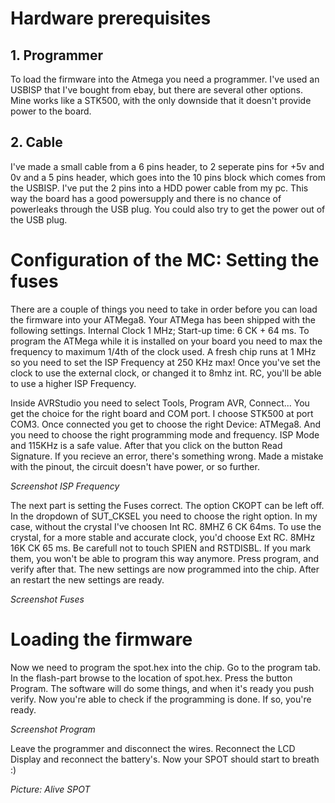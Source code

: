 # Hardware prerequisites #
## 1. Programmer ##
To load the firmware into the Atmega you need a programmer. I've used an USBISP that I've bought from ebay, but there are several other options. Mine works like a STK500, with the only downside that it doesn't provide power to the board.

## 2. Cable ##
I've made a small cable from a 6 pins header, to 2 seperate pins for +5v and 0v and a 5 pins header, which goes into the 10 pins block which comes from the USBISP. I've put the 2 pins into a HDD power cable from my pc. This way the board has a good powersupply and there is no chance of powerleaks through the USB plug. You could also try to get the power out of the USB plug.

# Configuration of the MC: Setting the fuses #
There are a couple of things you need to take in order before you can load the firmware into your ATMega8. Your ATMega has been shipped with the following settings. Internal Clock 1 MHz; Start-up time: 6 CK + 64 ms. To program the ATMega while it is installed on your board you need to max the frequency to maximum 1/4th of the clock used. A fresh chip runs at 1 MHz so you need to set the ISP Frequency at 250 KHz max! Once you've set the clock to use the external clock, or changed it to 8mhz int. RC, you'll be able to use a higher ISP Frequency.

Inside AVRStudio you need to select Tools, Program AVR, Connect... You get the choice for the right board and COM port. I choose STK500 at port COM3. Once connected you get to choose the right Device: ATMega8. And you need to choose the right programming mode and frequency. ISP Mode and 115KHz is a safe value. After that you click on the button Read Signature. If you recieve an error, there's something wrong. Made a mistake with the pinout, the circuit doesn't have power, or so further.

_Screenshot ISP Frequency_

The next part is setting the Fuses correct. The option CKOPT can be left off. In the dropdown of SUT\_CKSEL you need to choose the right option. In my case, without the crystal I've choosen Int RC. 8MHZ 6 CK 64ms. To use the crystal, for a more stable and accurate clock, you'd choose Ext RC. 8MHz 16K CK 65 ms. Be carefull not to touch SPIEN and RSTDISBL. If you mark them, you won't be able to program this way anymore. Press program, and verify after that. The new settings are now programmed into the chip. After an restart the new settings are ready.

_Screenshot Fuses_

# Loading the firmware #
Now we need to program the spot.hex into the chip. Go to the program tab. In the flash-part browse to the location of spot.hex. Press the button Program. The software will do some things, and when it's ready you push verify. Now you're able to check if the programming is done. If so, you're ready.

_Screenshot Program_

Leave the programmer and disconnect the wires. Reconnect the LCD Display and reconnect the battery's. Now your SPOT should start to breath :)

_Picture: Alive SPOT_